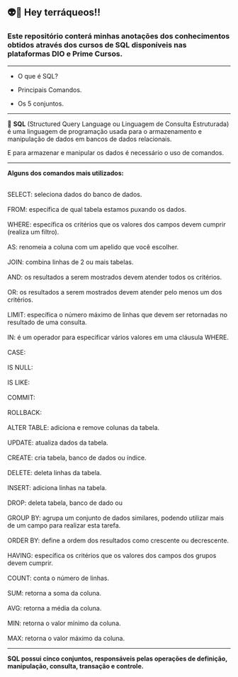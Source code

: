 ## 👽📣 Hey terráqueos!!



### Este repositório conterá minhas anotações dos conhecimentos obtidos através dos cursos de SQL disponíveis nas plataformas DIO e Prime Cursos.
---


* O que é SQL?

* Principais Comandos.

* Os 5 conjuntos.

---

🏁 **SQL** (Structured Query Language ou Linguagem de Consulta Estruturada) é uma linguagem de programação usada para o armazenamento e manipulação de dados em bancos de dados relacionais.

E para armazenar e manipular os dados é necessário o uso de comandos.

---

**Alguns dos comandos mais utilizados:**

<br>SELECT: seleciona dados do banco de dados. </br>
<br>FROM: específica de qual tabela estamos puxando os dados. </br> 
<br>WHERE: específica os critérios que os valores dos campos devem cumprir (realiza um filtro). </br>
<br>AS: renomeia a coluna com um apelido que você escolher. </br>
<br>JOIN: combina linhas de 2 ou mais tabelas. </br>
<br>AND: os resultados a serem mostrados devem atender todos os critérios. </br>
<br>OR: os resultados a serem mostrados devem atender pelo menos um dos critérios. </br>
<br>LIMIT: específica o número máximo de linhas que devem ser retornadas no resultado de uma consulta. </br>
<br>IN: é um operador para especificar vários valores em uma cláusula WHERE. </br>
<br>CASE:   </br>
<br>IS NULL: </br>
<br>IS LIKE: </br>
<br>COMMIT: </br>
<br>ROLLBACK: </br>
<br>ALTER TABLE: adiciona e remove colunas da tabela. </br>
<br>UPDATE: atualiza dados da tabela. </br>
<br>CREATE: cria tabela, banco de dados ou índice. </br>
<br>DELETE: deleta linhas da tabela. </br>
<br>INSERT: adiciona linhas na tabela. </br>
<br>DROP: deleta tabela, banco de dado ou </br>
<br>GROUP BY: agrupa um conjunto de dados similares, podendo utilizar mais de um campo para realizar esta tarefa. </br>
<br>ORDER BY: define a ordem dos resultados como crescente ou decrescente. </br>
<br>HAVING: específica os critérios que os valores dos campos dos grupos devem cumprir. </br> 
<br>COUNT: conta o número de linhas. </br>
<br>SUM: retorna a soma da coluna. </br>
<br>AVG: retorna a média da coluna. </br>
<br>MIN: retorna o valor mínimo da coluna. </br>
<br>MAX: retorna o valor máximo da coluna. </br>

---



**SQL possui cinco conjuntos, responsáveis pelas operações de definição, manipulação, consulta, transação e controle.**




